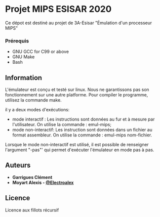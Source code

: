 # Projet MIPS ESISAR 2020

Ce dépot est destiné au projet de 3A-Esisar "Émulation d'un processeur MIPS"



### Prérequis

* GNU GCC for C99 or above
* GNU Make
* Bash

## Information

L'émulateur est conçu et testé sur linux. Nous ne garantissons pas son fonctionnement sur une autre platforme.
Pour compiler le programme, utilisez la commande make.

il y a deux modes d'exécutions:
* mode interactif  : Les instructions sont données au fur et à mesure par l'utilisateur. On utilise la commande : emul-mips; 
* mode non-interactif: Les instruction sont données dans un fichier au format assembleur. On utilise la commande : emul-mips nom-fichier. 

Lorsque le mode non-interactif est utilisé, il est possible de renseigner l'argument "-pas"' qui permet d'exécuter l'émulateur en mode pas à pas.


## Auteurs

* **Garrigues Clément** 
* **Moyart Alexis - [@Electroalex](https://gitlab.org/Electroalex26)**

## Licence

Licence aux fillots récursif


